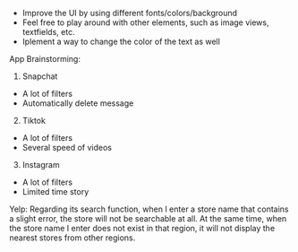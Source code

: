 - Improve the UI by using different fonts/colors/background
- Feel free to play around with other elements, such as image views, textfields, etc.
- Iplement a way to change the color of the text as well

App Brainstorming:
1. Snapchat
- A lot of filters
- Automatically delete message
2. Tiktok
- A lot of filters
- Several speed of videos
3. Instagram
- A lot of filters
- Limited time story

Yelp: Regarding its search function, when I enter a store name that contains a slight error, the store will not be searchable at all. At the same time, when the store name I enter does not exist in that region, it will not display the nearest stores from other regions.
